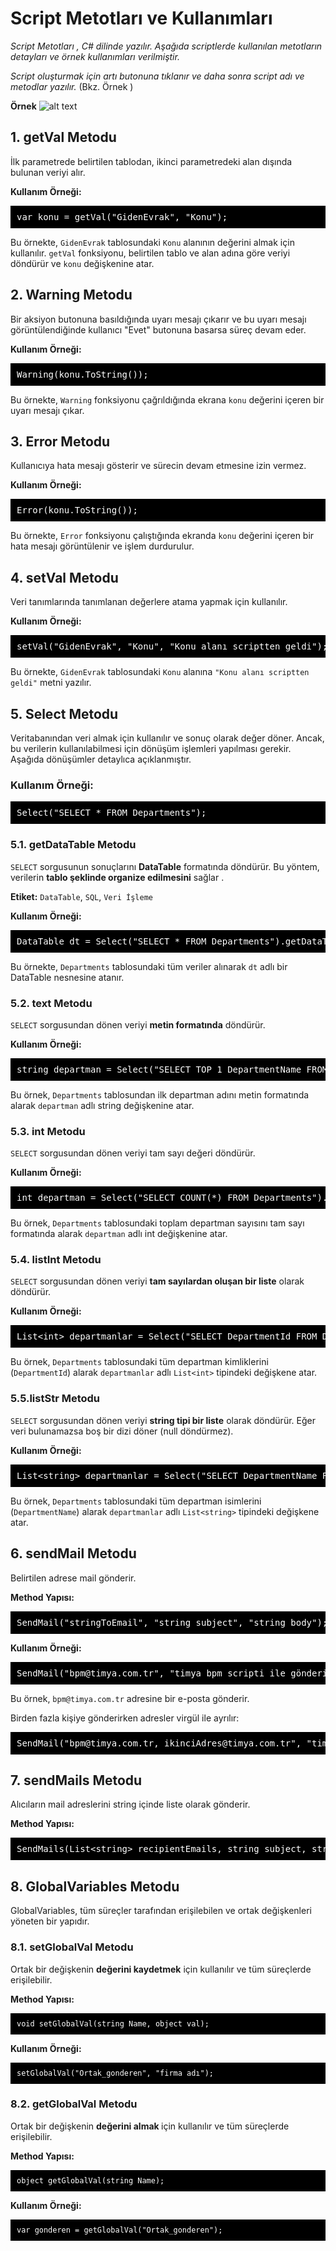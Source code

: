 # Script Metotları ve Kullanımları


_Script Metotları , C# dilinde yazılır. Aşağıda scriptlerde kullanılan metotların detayları ve örnek kullanımları verilmiştir._

_Script oluşturmak için artı butonuna tıklanır ve daha sonra script adı ve metodlar yazılır._ (Bkz. Örnek )

**Örnek** 
![alt text](/TimyaBPM-Documents/script.png)

## 1. getVal Metodu

<p>İlk parametrede belirtilen tablodan, ikinci parametredeki alan dışında bulunan veriyi alır.</p>

<p><strong>Kullanım Örneği:</strong></p>
<pre style="background-color: black; color: white; padding: 10px;">
var konu = getVal("GidenEvrak", "Konu");
</pre>

<p>Bu örnekte, <code>GidenEvrak</code> tablosundaki <code>Konu</code> alanının değerini almak için kullanılır. <code>getVal</code> fonksiyonu, belirtilen tablo ve alan adına göre veriyi döndürür ve <code>konu</code> değişkenine atar.</p>


## 2. Warning Metodu

<p>Bir aksiyon butonuna basıldığında uyarı mesajı çıkarır ve bu uyarı mesajı görüntülendiğinde kullanıcı "Evet" butonuna basarsa süreç devam eder.</p>

<p><strong>Kullanım Örneği:</strong></p>
<pre style="background-color: black; color: white; padding: 10px;">
Warning(konu.ToString());
</pre>

<p>Bu örnekte, <code>Warning</code> fonksiyonu çağrıldığında ekrana <code>konu</code> değerini içeren bir uyarı mesajı çıkar.</p>



## 3. Error Metodu
<p>Kullanıcıya hata mesajı gösterir ve sürecin devam etmesine izin vermez.</p>

<p><strong>Kullanım Örneği:</strong></p>
<pre style="background-color: black; color: white; padding: 10px;">
Error(konu.ToString());
</pre>

<p>Bu örnekte, <code>Error</code> fonksiyonu çalıştığında ekranda <code>konu</code> değerini içeren bir hata mesajı görüntülenir ve işlem durdurulur.</p>

##  4. setVal Metodu
<p>Veri tanımlarında tanımlanan değerlere atama yapmak için kullanılır.</p>

<p><strong>Kullanım Örneği:</strong></p>
<pre style="background-color: black; color: white; padding: 10px;">
setVal("GidenEvrak", "Konu", "Konu alanı scriptten geldi");
</pre>

<p>Bu örnekte, <code>GidenEvrak</code> tablosundaki <code>Konu</code> alanına <code>"Konu alanı scriptten geldi"</code> metni yazılır.</p>

## 5. Select Metodu

<p>
 Veritabanından veri almak için kullanılır ve sonuç olarak değer döner. Ancak, bu verilerin  kullanılabilmesi için dönüşüm işlemleri yapılması gerekir. Aşağıda  dönüşümler detaylıca açıklanmıştır.
</p>

<h3>Kullanım Örneği:</h3>
<pre style="background-color: black; color: white; padding: 10px;">
Select("SELECT * FROM Departments");
</pre>


<h3> 5.1. getDataTable Metodu </h3>
<p>

   `SELECT` sorgusunun sonuçlarını <strong>DataTable</strong> formatında döndürür. Bu yöntem, verilerin <strong>tablo şeklinde organize edilmesini</strong> sağlar .
</p>
<p>
  <strong>Etiket:</strong> <code>DataTable</code>, <code>SQL</code>, <code>Veri İşleme</code>
</p>


<p><strong>Kullanım Örneği:</strong></p>
<pre style="background-color: black; color: white; padding: 10px;">
DataTable dt = Select("SELECT * FROM Departments").getDataTable();
</pre>
<p>Bu örnekte, <code>Departments</code> tablosundaki tüm veriler alınarak <code>dt</code> adlı bir DataTable nesnesine atanır.</p>

<h3>5.2. text Metodu</h3>
<p>
<code>SELECT</code> sorgusundan dönen veriyi <strong>metin formatında</strong> döndürür.
</p>

<p><strong>Kullanım Örneği:</strong></p>
<pre style="background-color: black; color: white; padding: 10px;">
string departman = Select("SELECT TOP 1 DepartmentName FROM Departments").Text();
</pre>

<p>
  Bu örnek, <code>Departments</code> tablosundan ilk departman adını metin formatında alarak <code>departman</code> adlı string değişkenine atar.
</p>


<h3> 5.3. int Metodu</h3>
<p><code>SELECT</code> sorgusundan dönen veriyi   tam sayı değeri döndürür. </p>

<p><strong>Kullanım Örneği:</strong></p>
<pre style="background-color: black; color: white; padding: 10px;">
int departman = Select("SELECT COUNT(*) FROM Departments").Int();
</pre>
<p>Bu örnek, <code>Departments</code> tablosundaki toplam departman sayısını tam sayı formatında alarak <code>departman</code> adlı int değişkenine atar.</p>

<h3>5.4. listInt Metodu</h3>
<p>
   <code>SELECT</code> sorgusundan dönen veriyi <strong>tam sayılardan oluşan bir liste</strong> olarak döndürür.
</p>

<p><strong>Kullanım Örneği:</strong></p>
<pre style="background-color: black; color: white; padding: 10px;">
List&lt;int&gt; departmanlar = Select("SELECT DepartmentId FROM Departments").ListInt();
</pre>

<p>
  Bu örnek, <code>Departments</code> tablosundaki tüm departman kimliklerini (<code>DepartmentId</code>) alarak <code>departmanlar</code> adlı <code>List&lt;int&gt;</code> tipindeki değişkene atar.
</p>

<h3>5.5.listStr Metodu</h3>
<p>
 <code>SELECT</code> sorgusundan dönen veriyi <strong>string tipi bir liste</strong> olarak döndürür. Eğer veri bulunamazsa boş bir dizi döner (null döndürmez).
</p>

<p><strong>Kullanım Örneği:</strong></p>
<pre style="background-color: black; color: white; padding: 10px;">
List&lt;string&gt; departmanlar = Select("SELECT DepartmentName FROM Departments").ListStr();
</pre>

<p>
  Bu örnek, <code>Departments</code> tablosundaki tüm departman isimlerini (<code>DepartmentName</code>) alarak <code>departmanlar</code> adlı <code>List&lt;string&gt;</code> tipindeki değişkene atar.
</p>




## 6. sendMail Metodu

Belirtilen adrese mail gönderir.

**Method Yapısı:**

<pre  style="background-color: black; color: white; padding: 10px;">
SendMail("stringToEmail", "string subject", "string body");
</pre>
**Kullanım Örneği:**
<pre  style="background-color: black; color: white; padding: 10px;">
SendMail("bpm@timya.com.tr", "timya bpm scripti ile gönderildi", "body timya bpm script ile gönderildi");
</pre>
<p>Bu örnek, <code>bpm@timya.com.tr</code> adresine bir e-posta gönderir.</p>

<p>Birden fazla kişiye gönderirken adresler virgül ile ayrılır:</p>
<pre  style="background-color: black; color: white; padding: 10px;">
SendMail("bpm@timya.com.tr, ikinciAdres@timya.com.tr", "timya bpm scripti ile gönderildi", "body timya bpm script ile gönderildi");
</pre>

## 7. sendMails Metodu
<p>Alıcıların mail adreslerini string içinde liste olarak gönderir.</p>

<p><strong>Method Yapısı:</strong></p>
<pre style="background-color: black; color: white; padding: 10px;">
SendMails(List&lt;string&gt; recipientEmails, string subject, string body);
</pre>

## 8. GlobalVariables Metodu

<p>GlobalVariables, tüm süreçler tarafından erişilebilen ve ortak değişkenleri yöneten bir yapıdır.</p>


<h3>8.1. setGlobalVal Metodu </h3>
<p>
  Ortak bir değişkenin <strong> değerini kaydetmek</strong> için kullanılır ve tüm süreçlerde erişilebilir.
</p>

<p><strong>Method Yapısı:</strong></p>
<pre style="background-color: black; color: white; padding: 10px;">
<code class="csharp">void setGlobalVal(string Name, object val);</code>
</pre>

<p><strong>Kullanım Örneği:</strong></p>
<pre style="background-color: black; color: white; padding: 10px;">
<code class="csharp">setGlobalVal("Ortak_gonderen", "firma adı");</code>
</pre>

<h3>8.2. getGlobalVal Metodu </h3>
<p>
  Ortak bir değişkenin <strong>değerini almak </strong>için kullanılır ve tüm süreçlerde erişilebilir.
</p>

<p><strong>Method Yapısı:</strong></p>
<pre style="background-color: black; color: white; padding: 10px;">
<code class="csharp">object getGlobalVal(string Name);</code>
</pre>

<p><strong>Kullanım Örneği:</strong></p>
<pre style="background-color: black; color: white; padding: 10px;">
<code class="csharp">var gonderen = getGlobalVal("Ortak_gonderen");</code>
</pre>
